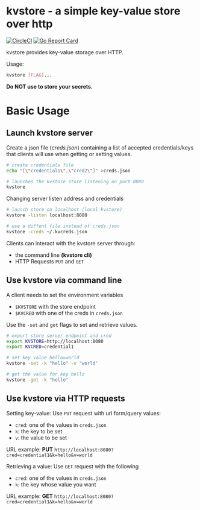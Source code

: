 # kvstore - a simple key-value store over http
[![CircleCI](https://circleci.com/gh/peteretelej/kvstore.png?circle-token=102c26c48e4330a3597e3670a337a9e634d245aa)](https://circleci.com/gh/peteretelej/kvstore) [![Go Report Card](https://goreportcard.com/badge/github.com/peteretelej/kvstore)](https://goreportcard.com/report/github.com/peteretelej/kvstore)

kvstore provides key-value storage over HTTP.

Usage:

```bash
kvstore [FLAG]...
```

__Do NOT use to store your secrets.__


# Basic Usage

## Launch kvstore server

Create a json file (_creds.json_) containing a list of accepted credentials/keys that clients will use when getting or setting values.

```sh
# create credentials file
echo "[\"credential1\",\"cred2\"]" >creds.json

# launches the kvstore store listening on port 8080
kvstore 
```

Changing server listen address and credentials
``` sh
# launch store on localhost (local kvstore)
kvstore -listen localhost:8080  

# use a diffent file instead of creds.json
kvstore -creds ~/.kvcreds.json
```

Clients can interact with the kvstore server through:
   - the command line __(kvstore cli)__ 
   - HTTP Requests `PUT` and `GET`

## Use kvstore via command line

A client needs to set the environment variables 
   - `$KVSTORE` with the store endpoint
   - `$KVCRED` with one of the creds in `creds.json`

Use the `-set` and `get` flags to set and retrieve values.

``` sh
# export store server endpoint and cred
export KVSTORE=http://localhost:8080
export KVCRED=credential1

# set key value hello=world
kvstore -set -k "hello" -v "world"

# get the value for key hello
kvstore -get -k "hello"
```


## Use kvstore via HTTP requests

Setting key-value: 
Use `PUT` request with url form/query values:
   - `cred`: one of the values in `creds.json`
   - `k`: the key to be set
   - `v`: the value to be set

URL example: __PUT__ `http://localhost:8080?cred=credential1&k=hello&v=world`


Retrieving a value:
Use `GET` request with the following 
   - `cred`: one of the values in `creds.json`
   - `k`: the key whose value you want

URL example: __GET__ `http://localhost:8080?cred=credential1&k=hello&v=world`



